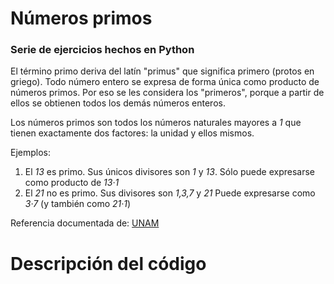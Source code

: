# Números primos
### Serie de ejercicios hechos en Python
El término primo deriva del latín "primus" que significa primero (protos en griego). Todo número entero se expresa de forma única como producto de números primos. Por eso se les considera los "primeros", porque a partir de ellos se obtienen todos los demás números enteros.

Los números primos son todos los números naturales mayores a _1_ que tienen exactamente dos factores: la unidad y ellos mismos.

Ejemplos:

1. El _13_ es primo. Sus únicos divisores son _1_ y _13_. Sólo puede expresarse como producto de _13·1_
2. El _21_ no es primo. Sus divisores son _1,3,7_ y _21_ Puede expresarse como _3·7_ (y también como _21·1_)

Referencia documentada de: [UNAM](http://prepa8.unam.mx/academia/colegios/matematicas/paginacolmate/applets/matematicas_IV/Applets_Geogebra/primos.html#:~:text=Los%20n%C3%BAmeros%20primos%20son%20todos,la%20unidad%20y%20ellos%20mismos.&text=El%20t%C3%A9rmino%20primo%20deriva%20del,como%20producto%20de%20n%C3%BAmeros%20primos.)
 
# Descripción del código
